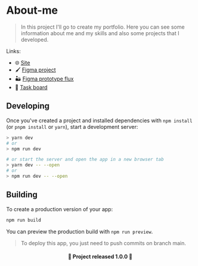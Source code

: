 # About-me

> In this project I'll go to create my portfolio. Here you can see some information about me and my skills and also some projects that I developed.

Links:
 - 🌐 [Site](https://www.ruanpasta.com)
 - 🖌️ [Figma project](https://www.figma.com/file/RcZYIwkHN66Jv4Xwfe8G3x/Portfolio?node-id=0%3A1)
 - 🏜️ [Figma prototype flux](https://www.figma.com/proto/RcZYIwkHN66Jv4Xwfe8G3x/Portfolio?node-id=19%3A13&scaling=scale-down&page-id=0%3A1&starting-point-node-id=19%3A13)
 - 📃 [Task board](https://github.com/users/ruanpasta/projects/1)


## Developing

Once you've created a project and installed dependencies with `npm install` (or `pnpm install` or `yarn`), start a development server:

```bash
> yarn dev 
# or
> npm run dev 

# or start the server and open the app in a new browser tab
> yarn dev -- --open
# or
> npm run dev -- --open
```

## Building

To create a production version of your app:

```bash
npm run build
```

You can preview the production build with `npm run preview`.

> To deploy this app, you just need to push commits on branch main.

<h4 align="center">🚀 Project released 1.0.0 🚀</h4>
